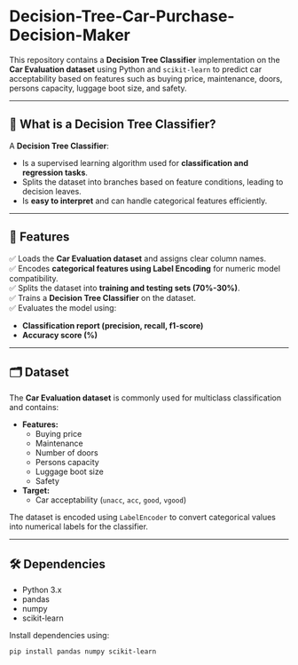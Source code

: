 # Decision-Tree-Car-Purchase-Decision-Maker
This repository contains a **Decision Tree Classifier** implementation on the **Car Evaluation dataset** using Python and `scikit-learn` to predict car acceptability based on features such as buying price, maintenance, doors, persons capacity, luggage boot size, and safety.

---

## 🤖 What is a Decision Tree Classifier?

A **Decision Tree Classifier**:
- Is a supervised learning algorithm used for **classification and regression tasks**.
- Splits the dataset into branches based on feature conditions, leading to decision leaves.
- Is **easy to interpret** and can handle categorical features efficiently.

---

## 🚀 Features

✅ Loads the **Car Evaluation dataset** and assigns clear column names.  
✅ Encodes **categorical features using Label Encoding** for numeric model compatibility.  
✅ Splits the dataset into **training and testing sets (70%-30%)**.  
✅ Trains a **Decision Tree Classifier** on the dataset.  
✅ Evaluates the model using:
- **Classification report (precision, recall, f1-score)**
- **Accuracy score (%)**

---

## 🗂️ Dataset

The **Car Evaluation dataset** is commonly used for multiclass classification and contains:
- **Features:**
  - Buying price
  - Maintenance
  - Number of doors
  - Persons capacity
  - Luggage boot size
  - Safety
- **Target:**
  - Car acceptability (`unacc`, `acc`, `good`, `vgood`)

The dataset is encoded using `LabelEncoder` to convert categorical values into numerical labels for the classifier.

---

## 🛠️ Dependencies

- Python 3.x
- pandas
- numpy
- scikit-learn

Install dependencies using:

```bash
pip install pandas numpy scikit-learn
